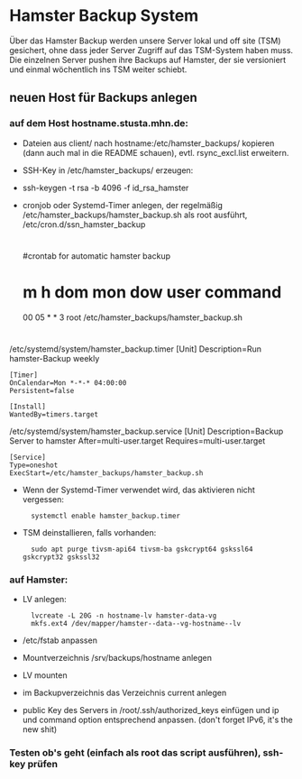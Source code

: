 Hamster Backup System
=====================

Über das Hamster Backup werden unsere Server lokal und off site (TSM) gesichert, ohne dass jeder Server Zugriff auf das TSM-System haben muss.  
Die einzelnen Server pushen ihre Backups auf Hamster, der sie versioniert und einmal wöchentlich ins TSM weiter schiebt.

neuen Host für Backups anlegen
------------------------------

### auf dem Host hostname.stusta.mhn.de:

* Dateien aus client/ nach hostname:/etc/hamster_backups/ kopieren (dann auch mal in die README schauen), evtl. rsync_excl.list erweitern.
* SSH-Key in /etc/hamster_backups/ erzeugen:
* ssh-keygen -t rsa -b 4096 -f id_rsa_hamster
* cronjob oder Systemd-Timer  anlegen, der regelmäßig /etc/hamster_backups/hamster_backup.sh als root ausführt, 
/etc/cron.d/ssn_hamster_backup
	#
	#crontab for automatic hamster backup
	#
	
	# m  h   dom mon dow   user     command
	00 05    *   *   3    root     /etc/hamster_backups/hamster_backup.sh
	#
/etc/systemd/system/hamster_backup.timer
	[Unit]
	Description=Run hamster-Backup weekly
	
	[Timer]
	OnCalendar=Mon *-*-* 04:00:00
	Persistent=false
	
	[Install]
	WantedBy=timers.target
/etc/systemd/system/hamster_backup.service
	[Unit]
	Description=Backup Server to hamster
	After=multi-user.target
	Requires=multi-user.target
	
	[Service]
	Type=oneshot
	ExecStart=/etc/hamster_backups/hamster_backup.sh
* Wenn der Systemd-Timer verwendet wird, das aktivieren nicht vergessen:

		systemctl enable hamster_backup.timer

* TSM deinstallieren, falls vorhanden:
	
		sudo apt purge tivsm-api64 tivsm-ba gskcrypt64 gskssl64 gskcrypt32 gskssl32

### auf Hamster:

* LV anlegen:

		lvcreate -L 20G -n hostname-lv hamster-data-vg
		mkfs.ext4 /dev/mapper/hamster--data--vg-hostname--lv

* /etc/fstab anpassen
* Mountverzeichnis /srv/backups/hostname anlegen
* LV mounten 
* im Backupverzeichnis das Verzeichnis current anlegen
* public Key des Servers in /root/.ssh/authorized_keys einfügen und ip und command option entsprechend anpassen. (don't forget IPv6, it's the new shit)

### Testen ob's geht (einfach als root das script ausführen), ssh-key prüfen 
